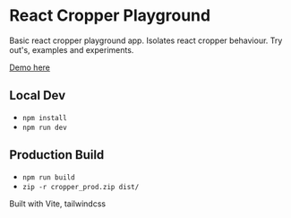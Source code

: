 # React Cropper Playground

Basic react cropper playground app. Isolates react cropper behaviour. Try out's, examples and experiments.

[Demo here](http://cropper.saswebdev.com/)

## Local Dev
  - `npm install`
  - `npm run dev`

## Production Build
  - `npm run build`
  - `zip -r cropper_prod.zip dist/`

Built with Vite, tailwindcss

